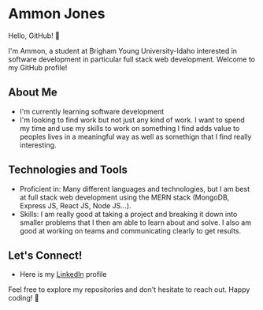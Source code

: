 # Ammon Jones

Hello, GitHub! 👋

I'm Ammon, a student at Brigham Young University-Idaho interested in software development in particular full stack web development. Welcome to my GitHub profile!

## About Me

- I'm currently learning software development
- I'm looking to find work but not just any kind of work. I want to spend my time and use my skills to work on something I find adds value to peoples lives in a meaningful way as well as somethign that I find really interesting. 

## Technologies and Tools

- Proficient in: Many different languages and technologies, but I am best at full stack web development using the MERN stack (MongoDB, Express JS, React JS, Node JS...). 
- Skills: I am really good at taking a project and breaking it down into smaller problems that I then am able to learn about and solve. I also am good at working on teams and communicating clearly to get results.

## Let's Connect!

- Here is my [LinkedIn](www.linkedin.com/in/ammon-jones-90044b151) profile

Feel free to explore my repositories and don't hesitate to reach out. Happy coding! 🚀
